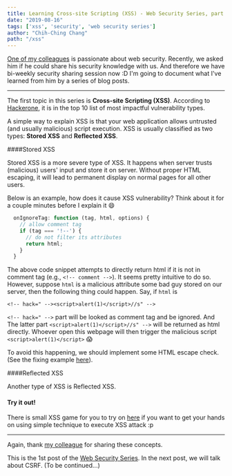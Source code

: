 ```yaml
---
title: Learning Cross-site Scripting (XSS) - Web Security Series, part 1
date: "2019-08-16"
tags: ['xss', 'security', 'web security series']
author: "Chih-Ching Chang"
path: "/xss"
---
```


[One of my colleagues](http://steven5538.tw) is passionate about web security.
Recently, we asked him if he could share his security knowledge with us.
And therefore we have bi-weekly security sharing session now :D I'm going to document what I've learned from him by a series of blog posts.

---

The first topic in this series is **Cross-site Scripting (XSS)**. According to [Hackerone](https://www.hackerone.com/resources/top-10-vulnerabilities), it is in the top 10 list of most impactful vulnerability types.

A simple way to explain XSS is that your web application allows untrusted (and usually malicious) script execution. XSS is usually classified as two types: **Stored XSS** and **Reflected XSS**.

####Stored XSS

Stored XSS is a more severe type of XSS. It happens when server trusts (malicious) users' input and store it on server. Without proper HTML escaping, it will lead to permanent display on normal pages for all other users.

Below is an example, how does it cause XSS vulnerability?
Think about it for a couple minutes before I explain it 😄

```javascript
  onIgnoreTag: function (tag, html, options) {
    // allow comment tag
    if (tag === '!--') {
      // do not filter its attributes
      return html;
    }
  }
```

The above code snippet attempts to directly return html if it is not in comment tag (e.g., `<!-- comment -->`). It seems pretty intuitive to do so. However, suppose `html` is a malicious attribute some bad guy stored on our server, then the following thing could happen. Say, if `html` is 

```
<!-- hack=" --><script>alert(1)</script>//s" -->
```

`<!-- hack=" -->` part will be looked as comment tag and be ignored. And The latter part `<script>alert(1)</script>//s" -->` will be returned as html directly. Whoever open this webpage will then trigger the malicious script `<script>alert(1)</script>` 😱

To avoid this happening, we should implement some HTML escape check. (See the fixing example [here](https://github.com/hackmdio/codimd/pull/1112/files#diff-f2c85783e62a2acc0cdd895374568344)). 

####Reflected XSS

Another type of XSS is Reflected XSS.


#### Try it out!

There is small XSS game for you to try on [here](https://xss-game.appspot.com) if you want to get your hands on using simple technique to execute XSS attack :p

---

Again, thank [my colleague](http://steven5538.tw) for sharing these concepts.

This is the 1st post of the [Web Security Series](./tag/web-security-series/). In the next post, we will talk about CSRF. (To be continued...)